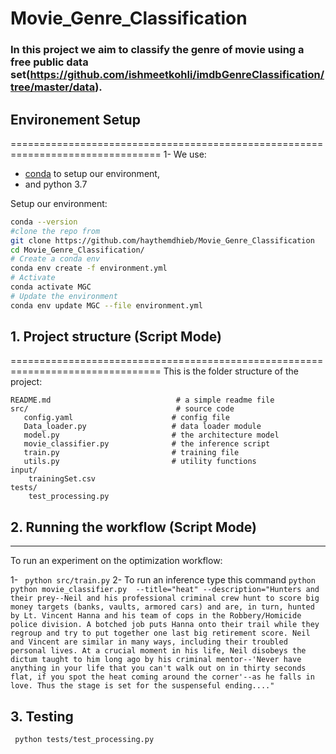 # Movie_Genre_Classification
### In this project we aim to classify the genre of movie using a free public data set(https://github.com/ishmeetkohli/imdbGenreClassification/tree/master/data).
## Environement Setup
================================================================================
1- We use:
- [conda](https://docs.conda.io/projects/conda/en/latest/user-guide/install/index.html)
  to setup our environment,
- and python 3.7

Setup our environment:
```bash
conda --version
#clone the repo from
git clone https://github.com/haythemdhieb/Movie_Genre_Classification
cd Movie_Genre_Classification/
# Create a conda env
conda env create -f environment.yml
# Activate
conda activate MGC
# Update the environment
conda env update MGC --file environment.yml
```
## 1. Project structure (Script Mode)
================================================================================
This is the folder structure of the project:

```
README.md                            # a simple readme file
src/                                 # source code
   config.yaml                      # config file
   Data_loader.py                   # data loader module
   model.py                         # the architecture model
   movie_classifier.py              # the inference script
   train.py                         # training file
   utils.py                         # utility functions
input/
    trainingSet.csv
tests/
    test_processing.py

```

## 2. Running the workflow (Script Mode)
--------------------------------------------------------------------------------
To run an experiment on the optimization workflow:

1- ``` python src/train.py```
2- To run an inference type this command ``` python python movie_classifier.py  --title="heat" --description="Hunters and their prey--Neil and his professional criminal crew hunt to score big money targets (banks, vaults, armored cars) and are, in turn, hunted by Lt. Vincent Hanna and his team of cops in the Robbery/Homicide police division. A botched job puts Hanna onto their trail while they regroup and try to put together one last big retirement score. Neil and Vincent are similar in many ways, including their troubled personal lives. At a crucial moment in his life, Neil disobeys the dictum taught to him long ago by his criminal mentor--'Never have anything in your life that you can't walk out on in thirty seconds flat, if you spot the heat coming around the corner'--as he falls in love. Thus the stage is set for the suspenseful ending...." ```

## 3. Testing
 ``` python tests/test_processing.py```
